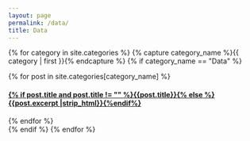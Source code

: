 ```yaml
---
layout: page
permalink: /data/
title: Data
---
```


<div id="archives">
{% for category in site.categories %}
  {% capture category_name %}{{ category | first }}{% endcapture %}
  {% if category_name == "Data" %}
    <div class="archive-group">
      <div id="#{{ category_name | slugize }}"></div>
      <p></p>
      {% for post in site.categories[category_name] %}
      <article class="archive-item">
        <h4><a href="{{ site.baseurl }}{{ post.url }}">{% if post.title and post.title != "" %}{{post.title}}{% else %}{{post.excerpt |strip_html}}{%endif%}</a></h4>
      </article>
      {% endfor %}
    </div>
  {% endif %}
{% endfor %}
</div>
